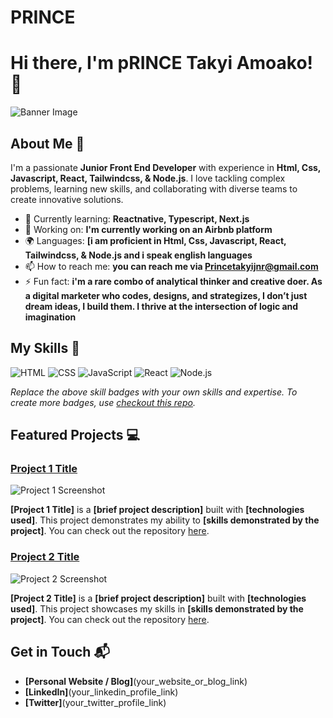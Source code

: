 # PRINCE
# Hi there, I'm pRINCE Takyi Amoako! 👋

![Banner Image](your_banner_image_url_here)

## About Me 🚀

I'm a passionate **Junior Front End Developer** with experience in **Html, Css, Javascript, React, Tailwindcss, & Node.js**. I love tackling complex problems, learning new skills, and collaborating with diverse teams to create innovative solutions.

- 🌱 Currently learning: **Reactnative, Typescript, Next.js**
- 🔭 Working on: **I'm currently working on an Airbnb platform**
- 🌍 Languages: **[i am proficient in Html, Css, Javascript, React, Tailwindcss, & Node.js   and i speak english languages**
- 📫 How to reach me: **you can reach me via Princetakyijnr@gmail.com**
- ⚡ Fun fact: **i'm a rare combo of analytical thinker and creative doer. As a digital marketer who codes, designs, and strategizes, I don’t just dream ideas, I build them.  I thrive at the intersection of logic and imagination**

## My Skills 🧠

![HTML](https://img.shields.io/badge/-HTML-E34F26?style=flat-square&logo=html5&logoColor=white)
![CSS](https://img.shields.io/badge/-CSS-1572B6?style=flat-square&logo=css3&logoColor=white)
![JavaScript](https://img.shields.io/badge/-JavaScript-F7DF1E?style=flat-square&logo=javascript&logoColor=black)
![React](https://img.shields.io/badge/-React-61DAFB?style=flat-square&logo=react&logoColor=black)
![Node.js](https://img.shields.io/badge/-Node.js-339933?style=flat-square&logo=node.js&logoColor=white)

*Replace the above skill badges with your own skills and expertise. To create more badges, use [checkout this repo](https://github.com/alexandresanlim/Badges4-README.md-Profile).*

## Featured Projects 💻

### [Project 1 Title](project_1_link)

![Project 1 Screenshot](project_1_screenshot_url)

**[Project 1 Title]** is a **[brief project description]** built with **[technologies used]**. This project demonstrates my ability to **[skills demonstrated by the project]**. You can check out the repository [here](project_1_repository_link).

### [Project 2 Title](project_2_link)

![Project 2 Screenshot](project_2_screenshot_url)

**[Project 2 Title]** is a **[brief project description]** built with **[technologies used]**. This project showcases my skills in **[skills demonstrated by the project]**. You can check out the repository [here](project_2_repository_link).

## Get in Touch 📬

- **[Personal Website / Blog]**(your_website_or_blog_link)
- **[LinkedIn]**(your_linkedin_profile_link)
- **[Twitter]**(your_twitter_profile_link)


